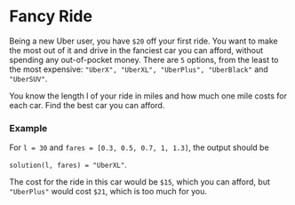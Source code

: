 # Fancy Ride

Being a new Uber user, you have `$20` off your first ride. You want to make the most out of it and drive in the fanciest car you can afford, without spending any out-of-pocket money. There are `5` options, from the least to the most expensive: `"UberX", "UberXL", "UberPlus", "UberBlack"` and `"UberSUV"`.

You know the length l of your ride in miles and how much one mile costs for each car. Find the best car you can afford.

### Example

For `l = 30` and `fares = [0.3, 0.5, 0.7, 1, 1.3]`, the output should be

`solution(l, fares) = "UberXL"`.

The cost for the ride in this car would be `$15`, which you can afford, but `"UberPlus"` would cost `$21`, which is too much for you.
